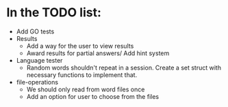 # In the TODO list:
* Add GO tests
* Results
    * Add a way for the user to view results
    * Award results for partial answers/ Add hint system
* Language tester
    * Random words shouldn't repeat in a session. Create a set struct with necessary functions to implement that.
* file-operations
    * We should only read from word files once
    * Add an option for user to choose from the files
